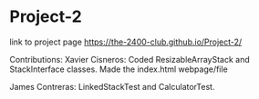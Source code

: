 # Project-2

link to project page https://the-2400-club.github.io/Project-2/

Contributions:
  Xavier Cisneros: Coded ResizableArrayStack and StackInterface classes. Made the index.html webpage/file
  
  James Contreras: LinkedStackTest and CalculatorTest.
